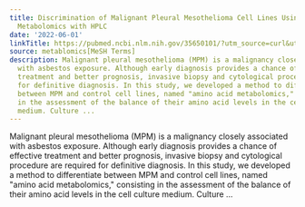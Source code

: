 ```yaml
---
title: Discrimination of Malignant Pleural Mesothelioma Cell Lines Using Amino Acid
  Metabolomics with HPLC
date: '2022-06-01'
linkTitle: https://pubmed.ncbi.nlm.nih.gov/35650101/?utm_source=curl&utm_medium=rss&utm_campaign=pubmed-2&utm_content=1Zkrxt7ktlCbHBXEV3v65xxSnkSWNsJ1A6Fq3gBniKhGfIUslK&fc=20210907212339&ff=20220603210901&v=2.17.6
source: metablomics[MeSH Terms]
description: Malignant pleural mesothelioma (MPM) is a malignancy closely associated
  with asbestos exposure. Although early diagnosis provides a chance of effective
  treatment and better prognosis, invasive biopsy and cytological procedure are required
  for definitive diagnosis. In this study, we developed a method to differentiate
  between MPM and control cell lines, named "amino acid metabolomics," consisting
  in the assessment of the balance of their amino acid levels in the cell culture
  medium. Culture ...
---
```

Malignant pleural mesothelioma (MPM) is a malignancy closely associated with asbestos exposure. Although early diagnosis provides a chance of effective treatment and better prognosis, invasive biopsy and cytological procedure are required for definitive diagnosis. In this study, we developed a method to differentiate between MPM and control cell lines, named "amino acid metabolomics," consisting in the assessment of the balance of their amino acid levels in the cell culture medium. Culture ...